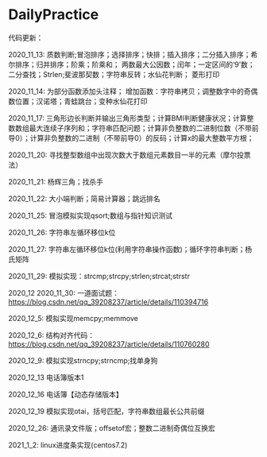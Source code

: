 # DailyPractice
代码更新：

2020_11_13:
质数判断;冒泡排序；选择排序；快排；插入排序；二分插入排序；希尔排序；归并排序；阶乘；阶乘和；
两数最大公因数；闰年；一定区间的‘9’数；二分查找；Strlen;斐波那契数；字符串反转；水仙花判断；
菱形打印

2020_11_14:
为部分函数添加头注释；
增加函数：字符串拷贝；调整数字中的奇偶数位置；汉诺塔；青蛙跳台；变种水仙花打印

2020_11_17:
三角形边长判断并输出三角形类型；计算BMI判断健康状况；计算整数数组最大连续子序列和；字符串匹配问题；计算非负整数的二进制位数（不带前导0）；计算非负整数的二进制（不带前导0）的反码；计算x的最大整数平方根；

2020_11_20:
寻找整型数组中出现次数大于数组元素数目一半的元素（摩尔投票法）

2020_11_21:
杨辉三角；找杀手

2020_11_22:
大小端判断；简易计算器；跳远排名

2020_11_25:
冒泡模拟实现qsort;数组与指针知识测试

2020_11_26:
字符串左循环移位k位

2020_11_27:
字符串左循环移位k位(利用字符串操作函数)；循环字符串判断；杨氏矩阵

2020_11_29:
模拟实现：strcmp;strcpy;strlen;strcat;strstr

2020_12
2020_11_30:
一道面试题：https://blog.csdn.net/qq_39208237/article/details/110394716

2020_12_5:
模拟实现memcpy;memmove

2020_12_6:
结构对齐代码：https://blog.csdn.net/qq_39208237/article/details/110760280

2020_12_9:
模拟实现strncpy;strncmp;找单身狗

2020_12_13
电话簿版本1

2020_12_16
电话簿【动态存储版本】

2020_12_19
模拟实现otai，括号匹配，字符串数组最长公共前缀

2020_12_26:
通讯录文件版；offsetof宏；整数二进制奇偶位互换宏

2021_1_2:
linux进度条实现(centos7.2)
